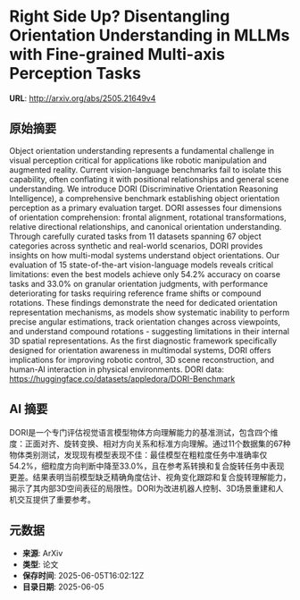 # Right Side Up? Disentangling Orientation Understanding in MLLMs with Fine-grained Multi-axis Perception Tasks

**URL**: http://arxiv.org/abs/2505.21649v4

## 原始摘要

Object orientation understanding represents a fundamental challenge in visual
perception critical for applications like robotic manipulation and augmented
reality. Current vision-language benchmarks fail to isolate this capability,
often conflating it with positional relationships and general scene
understanding. We introduce DORI (Discriminative Orientation Reasoning
Intelligence), a comprehensive benchmark establishing object orientation
perception as a primary evaluation target. DORI assesses four dimensions of
orientation comprehension: frontal alignment, rotational transformations,
relative directional relationships, and canonical orientation understanding.
Through carefully curated tasks from 11 datasets spanning 67 object categories
across synthetic and real-world scenarios, DORI provides insights on how
multi-modal systems understand object orientations. Our evaluation of 15
state-of-the-art vision-language models reveals critical limitations: even the
best models achieve only 54.2% accuracy on coarse tasks and 33.0% on granular
orientation judgments, with performance deteriorating for tasks requiring
reference frame shifts or compound rotations. These findings demonstrate the
need for dedicated orientation representation mechanisms, as models show
systematic inability to perform precise angular estimations, track orientation
changes across viewpoints, and understand compound rotations - suggesting
limitations in their internal 3D spatial representations. As the first
diagnostic framework specifically designed for orientation awareness in
multimodal systems, DORI offers implications for improving robotic control, 3D
scene reconstruction, and human-AI interaction in physical environments. DORI
data: https://huggingface.co/datasets/appledora/DORI-Benchmark


## AI 摘要

DORI是一个专门评估视觉语言模型物体方向理解能力的基准测试，包含四个维度：正面对齐、旋转变换、相对方向关系和标准方向理解。通过11个数据集的67种物体类别测试，发现现有模型表现不佳：最佳模型在粗粒度任务中准确率仅54.2%，细粒度方向判断中降至33.0%，且在参考系转换和复合旋转任务中表现更差。结果表明当前模型缺乏精确角度估计、视角变化跟踪和复合旋转理解能力，揭示了其内部3D空间表征的局限性。DORI为改进机器人控制、3D场景重建和人机交互提供了重要参考。

## 元数据

- **来源**: ArXiv
- **类型**: 论文
- **保存时间**: 2025-06-05T16:02:12Z
- **目录日期**: 2025-06-05
